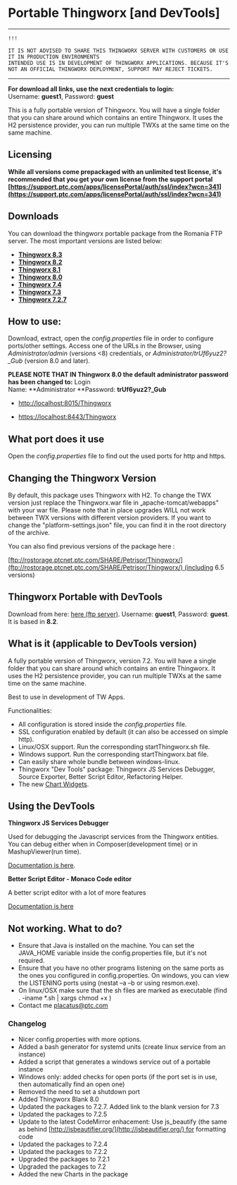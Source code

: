 # Portable Thingworx [and DevTools]

***

    !!! 

    IT IS NOT ADVISED TO SHARE THIS THINGWORX SERVER WITH CUSTOMERS OR USE IT IN PRODUCTION ENVIRONMENTS
    INTENDED USE IS IN DEVELOPMENT OF THINGWORX APPLICATIONS. BECAUSE IT'S NOT AN OFFICIAL THINGWORX DEPLOYMENT, SUPPORT MAY REJECT TICKETS.

***

**For download all links, use the next credentials to login:** Username: **guest1**, Password: **guest**

This is a fully portable version of Thingworx. You will have a single folder that you can share around which contains an entire Thingworx. It uses the H2 persistence provider, you can run multiple TWXs at the same time on the same machine. 

## Licensing
**While all versions come prepackaged with an unlimited test license, it's recommended that you get your own license from the support portal [https://support.ptc.com/apps/licensePortal/auth/ssl/index?wcn=341](https://support.ptc.com/apps/licensePortal/auth/ssl/index?wcn=341)**

## Downloads

You can download the thingworx portable package from the Romania FTP server. The most important versions are listed below:

* [**Thingworx 8.3**](ftp://rostorage.ptcnet.ptc.com/SHARE/Petrisor/Thingworx/Thingworx_8.3_Blank.zip)
* [**Thingworx 8.2**](ftp://rostorage.ptcnet.ptc.com/SHARE/Petrisor/Thingworx/Thingworx_8.2_Blank.zip)
* [**Thingworx 8.1**](ftp://rostorage.ptcnet.ptc.com/SHARE/Petrisor/Thingworx/Thingworx_8.1_Blank.zip)
* [**Thingworx 8.0**](ftp://rostorage.ptcnet.ptc.com/SHARE/Petrisor/Thingworx/Thingworx_8.0_Blank.zip)
* [**Thingworx 7.4**](ftp://rostorage.ptcnet.ptc.com/SHARE/Petrisor/Thingworx/Thingworx_7.4_Blank.zip)
* [**Thingworx 7.3**](ftp://rostorage.ptcnet.ptc.com/SHARE/Petrisor/Thingworx/Thingworx_7.3_Blank.zip)
* [**Thingworx 7.2.7**](ftp://rostorage.ptcnet.ptc.com/SHARE/Petrisor/Thingworx/Thingworx_7.2.7_Blank.zip)

## How to use:

Download, extract, open the _config.properties_ file in order to configure ports/other settings. Access one of the URLs in the Browser, using _Administrator/admin_ (versions \<8) credentials, or _Administrator/trUf6yuz2?\_Gub_ (version 8.0 and later).

**PLEASE NOTE THAT IN Thingworx 8.0 the default administrator password has been changed to:** Login Name: **Administrator **Password: **trUf6yuz2?_Gub**

*   [http://localhost:8015/Thingworx](http://localhost:8015/Thingworx)

*   [https://localhost:8443/Thingworx](https://localhost:8443/Thingworx)

## What port does it use

Open the _config.properties_ file to find out the used ports for http and https.

## Changing the Thingworx Version

By default, this package uses Thingworx with H2. To change the TWX version just replace the Thingworx.war file in „apache-tomcat/webapps” with your war file. Please note that in place upgrades WILL not work between TWX versions with different version providers. If you want to change the "platform-settings.json" file, you can find it in the root directory of the archive.

You can also find previous versions of the package here :

[ftp://rostorage.ptcnet.ptc.com/SHARE/Petrisor/Thingworx/](ftp://rostorage.ptcnet.ptc.com/SHARE/Petrisor/Thingworx/) (including 6.5 versions)  

## **Thingworx Portable with DevTools**  

Download from here: [here (ftp server)](ftp://rostorage.ptcnet.ptc.com/SHARE/Petrisor/Thingworx/Thingworx%208.2%20DevTools.zip). Username: **guest1**, Password: **guest**. It is based in **8.2**.

## What is it (applicable to DevTools version)

A fully portable version of Thingworx, version 7.2. You will have a single folder that you can share around which contains an entire Thingworx. It uses the H2 persistence provider, you can run multiple TWXs at the same time on the same machine.

Best to use in development of TW Apps.

Functionalities:

*   All configuration is stored inside the _config.properties_ file.
*   SSL configuration enabled by default (it can also be accessed on simple http).
*   Linux/OSX support. Run the corresponding startThingworx.sh file.
*   Windows support. Run the corresponding startThingworx.bat file.
*   Can easily share whole bundle between windows-linux.
*   Thingworx "Dev Tools" package: Thingworx JS Services Debugger, Source Exporter, Better Script Editor, Refactoring Helper.
*   The new [Chart Widgets](http://marketplace.thingworx.com/Items/Custom%20Chart%20Widgets).

## Using the DevTools


**Thingworx JS Services Debugger**

Used for debugging the Javascript services from the Thingworx entities. You can debug either when in Composer(development time) or in MashupViewer(run time).

[Documentation is here](https://share.ptc.com/sites/sales/ic/IoT%20Presales%20Enablement/Shared%20Documents/Custom%20Extensions%20and%20Edge%20MicroServers/Thingworx%20Services%20Debugger%20-%20User%20Guide.pdf).

**Better Script Editor - Monaco Code editor**

A better script editor with a lot of more features

[Documentation is here](http://roicentersvn/placatus/MonacoScriptEditorWidget)

## **Not working. What to do?**

*   Ensure that Java is installed on the machine. You can set the JAVA_HOME variable inside the config.properties file, but it's not required.
*   Ensure that you have no other programs listening on the same ports as the ones you configured in config.properties. On windows, you can view the LISTENING ports using (nestat –a –b or using resmon.exe).
*   On linux/OSX make sure that the sh files are marked as executable (find . -iname \*.sh | xargs chmod +x )
*   Contact me [placatus@ptc.com](mailto:placatus@ptc.com)

### Changelog

*   Nicer config.properties with more options.
*   Added a bash generator for systemd units (create linux service from an instance)
*   Added a script that generates a windows service out of a portable instance
*   Windows only: added checks for open ports (if the port set is in use, then automatically find an open one)
*   Removed the need to set a shutdown port
*   Added Thingworx Blank 8.0
*   Updated the packages to 7.2.7. Added link to the blank version for 7.3 
*   Updated the packages to 7.2.5 
*   Update to the latest CodeMirror enhacement: Use js_beautify (the same as behind [http://jsbeautifier.org/](http://jsbeautifier.org/) for formatting code
*   Updated the packages to 7.2.4 
*   Updated the packages to 7.2.2
*   Upgraded the packages to 7.2.1
*   Upgraded the packages to 7.2
*   Added the new Charts in the package